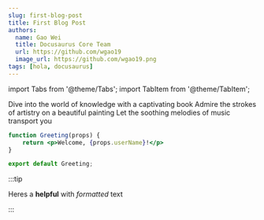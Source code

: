 ```yaml
---
slug: first-blog-post
title: First Blog Post
authors:
  name: Gao Wei
  title: Docusaurus Core Team
  url: https://github.com/wgao19
  image_url: https://github.com/wgao19.png
tags: [hola, docusaurus]
---
```


import Tabs from '@theme/Tabs';
import TabItem from '@theme/TabItem';

<Tabs>
    <TabItem value="book" label="Book" default>
    Dive into the world of knowledge with a captivating book
    </TabItem>
    <TabItem value="painting" label="Painting">
    Admire the strokes of artistry on a beautiful painting
    </TabItem>
    <TabItem value="music" label="Music">
    Let the soothing melodies of music transport you
    </TabItem>
</Tabs>

```jsx title="Codeblock"
function Greeting(props) { 
    return <p>Welcome, {props.userName}!</p>
}

export default Greeting;
```

:::tip

Heres a **helpful** with _formatted_ text

:::
